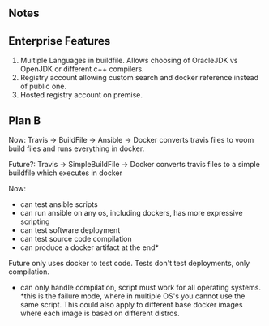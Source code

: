 Notes
-----

## Enterprise Features

1. Multiple Languages in buildfile. Allows choosing of OracleJDK vs OpenJDK or 
   different c++ compilers.
1. Registry account allowing custom search and docker reference instead of
   public one.
1. Hosted registry account on premise.

## Plan B

Now: Travis -> BuildFile -> Ansible -> Docker
converts travis files to voom build files and runs everything in docker.

Future?: Travis -> SimpleBuildFile -> Docker
converts travis files to a simple buildfile which executes in docker

Now:
  - can test ansible scripts
  - can run ansible on any os, including dockers, has more expressive scripting
  - can test software deployment
  - can test source code compilation
  - can produce a docker artifact at the end*

Future only uses docker to test code. Tests don't test deployments, only
compilation.
  - can only handle compilation, script must work for all operating systems.
    *this is the failure mode, where in multiple OS's you cannot use the same
    script. This could also apply to different base docker images where each
    image is based on different distros.
